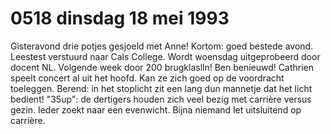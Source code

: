 # 0518 dinsdag 18 mei 1993
Gisteravond drie potjes gesjoeld met Anne! Kortom: goed bestede avond. Leestest verstuurd naar Cals College. Wordt woensdag uitgeprobeerd door docent NL. Volgende week door 200 brugklaslln! Ben benieuwd! Cathrien speelt concert al uit het hoofd. Kan ze zich goed op de voordracht toeleggen. Berend: in het stoplicht zit een lang dun mannetje dat het licht bedient!
"35up": de dertigers houden zich veel bezig met carrière versus gezin. Ieder zoekt naar een evenwicht. Bijna niemand let uitsluitend op carrière. 